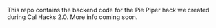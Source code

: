 This repo contains the backend code for the Pie Piper hack we created during Cal Hacks 2.0. More info coming soon. 
